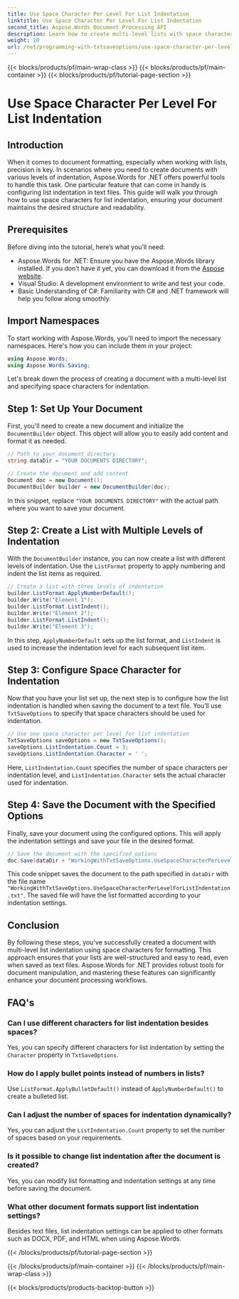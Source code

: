 ```yaml
---
title: Use Space Character Per Level For List Indentation
linktitle: Use Space Character Per Level For List Indentation
second_title: Aspose.Words Document Processing API
description: Learn how to create multi-level lists with space character indentation in Aspose.Words for .NET. Step-by-step guide for precise document formatting.
weight: 10
url: /net/programming-with-txtsaveoptions/use-space-character-per-level-for-list-indentation/
---
```


{{< blocks/products/pf/main-wrap-class >}}
{{< blocks/products/pf/main-container >}}
{{< blocks/products/pf/tutorial-page-section >}}

# Use Space Character Per Level For List Indentation

## Introduction

When it comes to document formatting, especially when working with lists, precision is key. In scenarios where you need to create documents with various levels of indentation, Aspose.Words for .NET offers powerful tools to handle this task. One particular feature that can come in handy is configuring list indentation in text files. This guide will walk you through how to use space characters for list indentation, ensuring your document maintains the desired structure and readability.

## Prerequisites

Before diving into the tutorial, here’s what you’ll need:

- Aspose.Words for .NET: Ensure you have the Aspose.Words library installed. If you don’t have it yet, you can download it from the [Aspose website](https://releases.aspose.com/words/net/).
- Visual Studio: A development environment to write and test your code.
- Basic Understanding of C#: Familiarity with C# and .NET framework will help you follow along smoothly.

## Import Namespaces

To start working with Aspose.Words, you'll need to import the necessary namespaces. Here's how you can include them in your project:

```csharp
using Aspose.Words;
using Aspose.Words.Saving;
```

Let's break down the process of creating a document with a multi-level list and specifying space characters for indentation. 

## Step 1: Set Up Your Document

First, you'll need to create a new document and initialize the `DocumentBuilder` object. This object will allow you to easily add content and format it as needed.

```csharp
// Path to your document directory
string dataDir = "YOUR DOCUMENTS DIRECTORY";

// Create the document and add content
Document doc = new Document();
DocumentBuilder builder = new DocumentBuilder(doc);
```

In this snippet, replace `"YOUR DOCUMENTS DIRECTORY"` with the actual path where you want to save your document.

## Step 2: Create a List with Multiple Levels of Indentation

With the `DocumentBuilder` instance, you can now create a list with different levels of indentation. Use the `ListFormat` property to apply numbering and indent the list items as required.

```csharp
// Create a list with three levels of indentation
builder.ListFormat.ApplyNumberDefault();
builder.Write("Element 1");
builder.ListFormat.ListIndent();
builder.Write("Element 2");
builder.ListFormat.ListIndent();
builder.Write("Element 3");
```

In this step, `ApplyNumberDefault` sets up the list format, and `ListIndent` is used to increase the indentation level for each subsequent list item.

## Step 3: Configure Space Character for Indentation

Now that you have your list set up, the next step is to configure how the list indentation is handled when saving the document to a text file. You’ll use `TxtSaveOptions` to specify that space characters should be used for indentation.

```csharp
// Use one space character per level for list indentation
TxtSaveOptions saveOptions = new TxtSaveOptions();
saveOptions.ListIndentation.Count = 3;
saveOptions.ListIndentation.Character = ' ';
```

Here, `ListIndentation.Count` specifies the number of space characters per indentation level, and `ListIndentation.Character` sets the actual character used for indentation.

## Step 4: Save the Document with the Specified Options

Finally, save your document using the configured options. This will apply the indentation settings and save your file in the desired format.

```csharp
// Save the document with the specified options
doc.Save(dataDir + "WorkingWithTxtSaveOptions.UseSpaceCharacterPerLevelForListIndentation.txt", saveOptions);
```

This code snippet saves the document to the path specified in `dataDir` with the file name `"WorkingWithTxtSaveOptions.UseSpaceCharacterPerLevelForListIndentation.txt"`. The saved file will have the list formatted according to your indentation settings.

## Conclusion

By following these steps, you've successfully created a document with multi-level list indentation using space characters for formatting. This approach ensures that your lists are well-structured and easy to read, even when saved as text files. Aspose.Words for .NET provides robust tools for document manipulation, and mastering these features can significantly enhance your document processing workflows.

## FAQ's

### Can I use different characters for list indentation besides spaces?
Yes, you can specify different characters for list indentation by setting the `Character` property in `TxtSaveOptions`.

### How do I apply bullet points instead of numbers in lists?
Use `ListFormat.ApplyBulletDefault()` instead of `ApplyNumberDefault()` to create a bulleted list.

### Can I adjust the number of spaces for indentation dynamically?
Yes, you can adjust the `ListIndentation.Count` property to set the number of spaces based on your requirements.

### Is it possible to change list indentation after the document is created?
Yes, you can modify list formatting and indentation settings at any time before saving the document.

### What other document formats support list indentation settings?
Besides text files, list indentation settings can be applied to other formats such as DOCX, PDF, and HTML when using Aspose.Words.

{{< /blocks/products/pf/tutorial-page-section >}}

{{< /blocks/products/pf/main-container >}}
{{< /blocks/products/pf/main-wrap-class >}}

{{< blocks/products/products-backtop-button >}}
